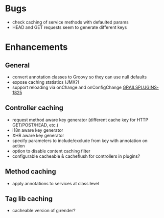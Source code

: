 # Bugs

* check caching of service methods with defaulted params
* HEAD and GET requests seem to generate different keys

# Enhancements

## General

* convert annotation classes to Groovy so they can use null defaults
* expose caching statistics (JMX?)
* support reloading via onChange and onConfigChange [GRAILSPLUGINS-1825][1825]

## Controller caching

* request method aware key generator (different cache key for HTTP GET/POST/HEAD, etc.)
* i18n aware key generator
* XHR aware key generator
* specify parameters to include/exclude from key with annotation on action
* option to disable content caching filter
* configurable cacheable & cacheflush for controllers in plugins?

## Method caching

* apply annotations to services at class level

## Tag lib caching

* cacheable version of g:render?

[1825]:http://jira.codehaus.org/browse/GRAILSPLUGINS-1825